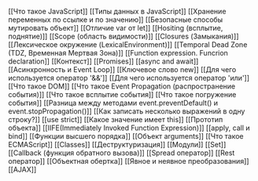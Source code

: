 [[Что такое JavaScript]]
[[Типы данных в JavaScript]]
[[Хранение переменных по ссылке и по значению]]
[[Безопасные способы мутировать объект]]
[[Отличие var от let]]
[[Hositing (всплытие, поднятие)]]
[[Scope (область видимости)]]
[[Closures (Замыкания)]]
[[Лексическое окружение (LexicalEnvironment)]]
[[Temporal Dead Zone (TDZ, Временная Мертвая Зона)]]
[[Function expression. Funcrion declaration]]
[[Контекст]]
[[Promises]]
[[async and await]]
[[Асинхронность и Event Loop]]
[[Ключевое слово new]]
[[Для чего используется оператор '&&']]
[[Для чего используется оператор 'или']]
[[Что такое DOM]]
[[Что такое Event Propagation (распространение события)]]
[[Что такое всплытие события]]
[[Что такое погружение события]]
[[Разница между методами event.preventDefault() и event.stopPropagation()]]
[[Как записать несколько выражений в одну строку?]]
[[use strict]]
[[Какое значение имеет this]]
[[Прототип объекта]]
[[IIFE(Immediately Invoked Function Expression)]]
[[apply, call и bind]]
[[Функции высшего порядка]]
[[Объект arguments]]
[[Что такое ECMAScript]]
[[Classes]]
[[Деструктуризация]]
[[Модули]]
[[Set]]
[[Callback (функция обратного вызова)]]
[[Spread оператор]]
[[Rest оператор]]
[[Объектная обертка]]
[[Явное и неявное преобразования]]
[[AJAX]]















